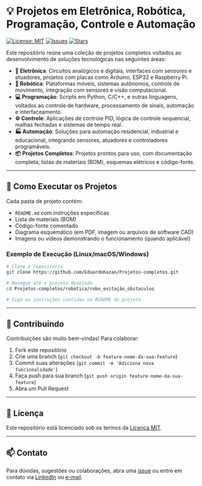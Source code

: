 # 💡 Projetos em Eletrônica, Robótica, Programação, Controle e Automação

[![License: MIT](https://img.shields.io/badge/License-MIT-blue.svg)](LICENSE.md)
[![Issues](https://img.shields.io/github/issues/EduardoKazan/Projetos-completos)](https://github.com/EduardoKazan/Projetos-completos/issues)
[![Stars](https://img.shields.io/github/stars/EduardoKazan/Projetos-completos)](https://github.com/EduardoKazan/Projetos-completos/stargazers)

Este repositório reúne uma coleção de projetos completos voltados ao desenvolvimento de soluções tecnológicas nas seguintes áreas:

- **🔌 Eletrônica**: Circuitos analógicos e digitais, interfaces com sensores e atuadores, projetos com placas como Arduino, ESP32 e Raspberry Pi.
- **🤖 Robótica**: Plataformas móveis, sistemas autônomos, controle de movimento, integração com sensores e visão computacional.
- **💻 Programação**: Scripts em Python, C/C++, e outras linguagens, voltados ao controle de hardware, processamento de sinais, automação e interfaceamento.
- **⚙️ Controle**: Aplicações de controle PID, lógica de controle sequencial, malhas fechadas e sistemas de tempo real.
- **🏭 Automação**: Soluções para automação residencial, industrial e educacional, integrando sensores, atuadores e controladores programáveis.
- **📦 Projetos Completos**: Projetos prontos para uso, com documentação completa, listas de materiais (BOM), esquemas elétricos e código-fonte.

---

## 🚀 Como Executar os Projetos

Cada pasta de projeto contém:

- `README.md` com instruções específicas
- Lista de materiais (BOM)
- Código-fonte comentado
- Diagrama esquemático (em PDF, imagem ou arquivos de software CAD)
- Imagens ou vídeos demonstrando o funcionamento (quando aplicável)

### Exemplo de Execução (Linux/macOS/Windows)

```bash
# Clone o repositório
git clone https://github.com/EduardoKazan/Projetos-completos.git

# Navegue até o projeto desejado
cd Projetos-completos/robotica/robo_evitação_obstaculos

# Siga as instruções contidas no README do projeto
```

---

## 🙌 Contribuindo

Contribuições são muito bem-vindas! Para colaborar:

1. Fork este repositório
2. Crie uma branch (`git checkout -b feature-nome-da-sua-feature`)
3. Commit suas alterações (`git commit -m 'Adiciona nova funcionalidade'`)
4. Faça push para sua branch (`git push origin feature-nome-da-sua-feature`)
5. Abra um Pull Request

---

## 📜 Licença

Este repositório está licenciado sob os termos da [Licença MIT](LICENSE.md).

---

## 📫 Contato

Para dúvidas, sugestões ou colaborações, abra uma [issue](https://github.com/EduardoKazan/Projetos-completos/issues) ou entre em contato via [LinkedIn](https://www.linkedin.com/in/eduardokazan) ou [e-mail](mailto:eduardokazan@gmail.com).
